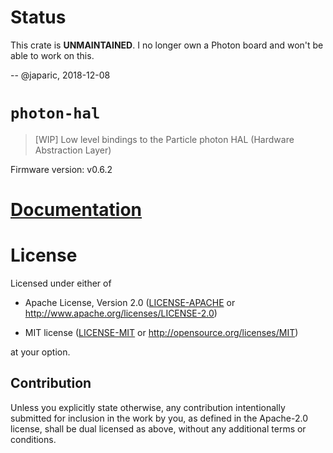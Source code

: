 # Status

This crate is **UNMAINTAINED**. I no longer own a Photon board and won't be able
to work on this.

-- @japaric, 2018-12-08

# `photon-hal`

> [WIP] Low level bindings to the Particle photon HAL (Hardware Abstraction
> Layer)

Firmware version: v0.6.2

# [Documentation](https://japaric.github.io/photon-hal/photon_hal/index.html)

# License

Licensed under either of

- Apache License, Version 2.0 ([LICENSE-APACHE](LICENSE-APACHE) or
  http://www.apache.org/licenses/LICENSE-2.0)

- MIT license ([LICENSE-MIT](LICENSE-MIT) or http://opensource.org/licenses/MIT)

at your option.

## Contribution

Unless you explicitly state otherwise, any contribution intentionally submitted
for inclusion in the work by you, as defined in the Apache-2.0 license, shall be
dual licensed as above, without any additional terms or conditions.

